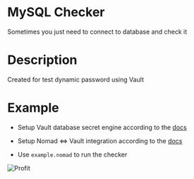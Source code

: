 # MySQL Checker

Sometimes you just need to connect to database and check it

# Description

Created for test dynamic password using Vault

# Example

- Setup Vault database secret engine according to the [docs](https://www.vaultproject.io/docs/secrets/databases/mysql-maria/)

- Setup Nomad <=> Vault integration according to the [docs](https://nomadproject.io/docs/vault-integration/)

- Use `example.nomad` to run the checker

![Profit](https://encrypted-tbn0.gstatic.com/images?q=tbn%3AANd9GcRbreSVgik5jEq3jI4e1jO647IddGyi0RxdzIS0FHW_WOhjLJ6q)
